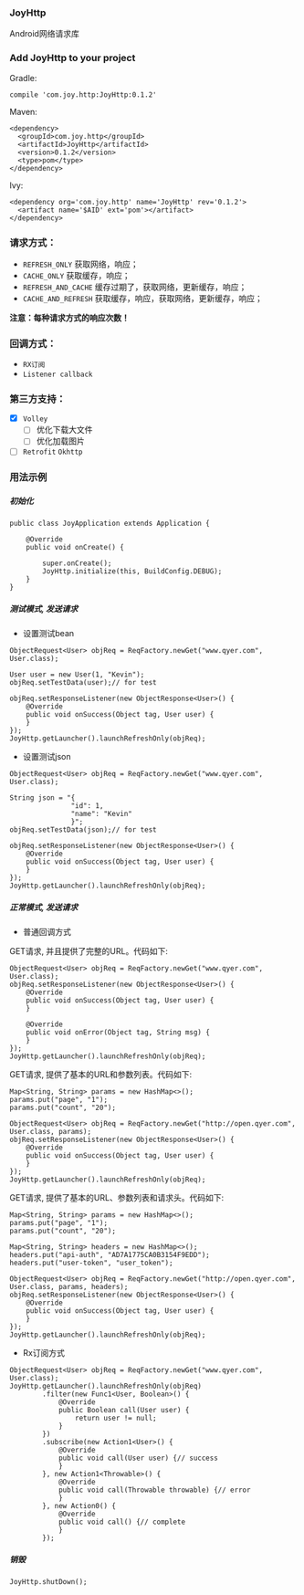 ### JoyHttp

Android网络请求库

### Add JoyHttp to your project

Gradle:

```
compile 'com.joy.http:JoyHttp:0.1.2'
```

Maven:

```
<dependency>
  <groupId>com.joy.http</groupId>
  <artifactId>JoyHttp</artifactId>
  <version>0.1.2</version>
  <type>pom</type>
</dependency>
```

 Ivy:

 ```
 <dependency org='com.joy.http' name='JoyHttp' rev='0.1.2'>
   <artifact name='$AID' ext='pom'></artifact>
 </dependency>
 ```

### 请求方式：  
- `REFRESH_ONLY` 获取网络，响应；
- `CACHE_ONLY` 获取缓存，响应；
- `REFRESH_AND_CACHE` 缓存过期了，获取网络，更新缓存，响应；
- `CACHE_AND_REFRESH` 获取缓存，响应，获取网络，更新缓存，响应；

**注意：每种请求方式的响应次数！**

### 回调方式：
- `RX订阅`
- `Listener callback`

### 第三方支持：
- [x] `Volley`
    - [ ] 优化下载大文件
    - [ ] 优化加载图片
- [ ] `Retrofit` `Okhttp`

### 用法示例

##### 初始化

```
public class JoyApplication extends Application {

    @Override
    public void onCreate() {

        super.onCreate();
        JoyHttp.initialize(this, BuildConfig.DEBUG);
    }
}
```

##### 测试模式, 发送请求

- 设置测试bean

```
ObjectRequest<User> objReq = ReqFactory.newGet("www.qyer.com", User.class);

User user = new User(1, "Kevin");
objReq.setTestData(user);// for test

objReq.setResponseListener(new ObjectResponse<User>() {
    @Override
    public void onSuccess(Object tag, User user) {
    }
});
JoyHttp.getLauncher().launchRefreshOnly(objReq);
```

- 设置测试json

```
ObjectRequest<User> objReq = ReqFactory.newGet("www.qyer.com", User.class);

String json = "{
               "id": 1,
               "name": "Kevin"
               }";
objReq.setTestData(json);// for test

objReq.setResponseListener(new ObjectResponse<User>() {
    @Override
    public void onSuccess(Object tag, User user) {
    }
});
JoyHttp.getLauncher().launchRefreshOnly(objReq);
```

##### 正常模式, 发送请求

- 普通回调方式

GET请求, 并且提供了完整的URL。代码如下:

```
ObjectRequest<User> objReq = ReqFactory.newGet("www.qyer.com", User.class);
objReq.setResponseListener(new ObjectResponse<User>() {
    @Override
    public void onSuccess(Object tag, User user) {
    }

    @Override
    public void onError(Object tag, String msg) {
    }
});
JoyHttp.getLauncher().launchRefreshOnly(objReq);
```

GET请求, 提供了基本的URL和参数列表。代码如下:

```
Map<String, String> params = new HashMap<>();
params.put("page", "1");
params.put("count", "20");

ObjectRequest<User> objReq = ReqFactory.newGet("http://open.qyer.com", User.class, params);
objReq.setResponseListener(new ObjectResponse<User>() {
    @Override
    public void onSuccess(Object tag, User user) {
    }
});
JoyHttp.getLauncher().launchRefreshOnly(objReq);
```

GET请求, 提供了基本的URL、参数列表和请求头。代码如下:

```
Map<String, String> params = new HashMap<>();
params.put("page", "1");
params.put("count", "20");

Map<String, String> headers = new HashMap<>();
headers.put("api-auth", "AD7A1775CA0B3154F9EDD");
headers.put("user-token", "user_token");

ObjectRequest<User> objReq = ReqFactory.newGet("http://open.qyer.com", User.class, params, headers);
objReq.setResponseListener(new ObjectResponse<User>() {
    @Override
    public void onSuccess(Object tag, User user) {
    }
});
JoyHttp.getLauncher().launchRefreshOnly(objReq);
```

- Rx订阅方式

```
ObjectRequest<User> objReq = ReqFactory.newGet("www.qyer.com", User.class);
JoyHttp.getLauncher().launchRefreshOnly(objReq)
        .filter(new Func1<User, Boolean>() {
            @Override
            public Boolean call(User user) {
                return user != null;
            }
        })
        .subscribe(new Action1<User>() {
            @Override
            public void call(User user) {// success
            }
        }, new Action1<Throwable>() {
            @Override
            public void call(Throwable throwable) {// error
            }
        }, new Action0() {
            @Override
            public void call() {// complete
            }
        });
```

##### 销毁

```
JoyHttp.shutDown();
```
